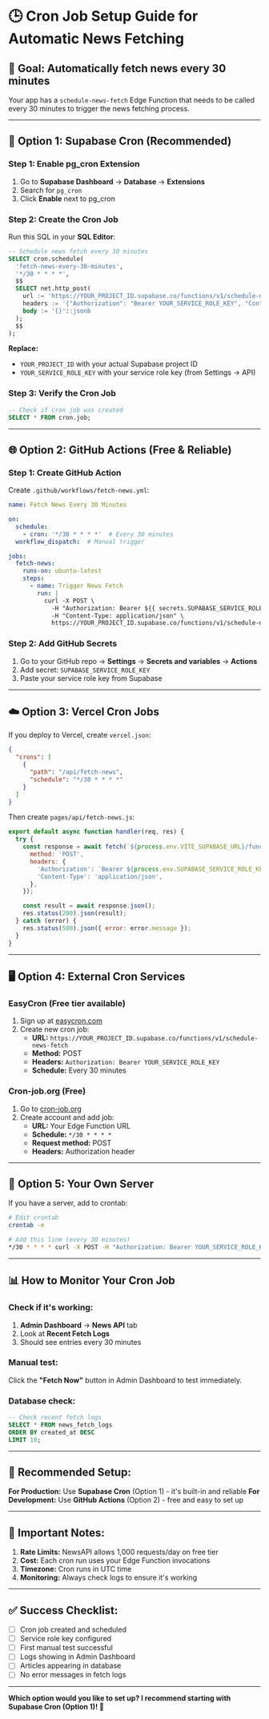# 🕒 Cron Job Setup Guide for Automatic News Fetching

## 🎯 **Goal:** Automatically fetch news every 30 minutes

Your app has a `schedule-news-fetch` Edge Function that needs to be called every 30 minutes to trigger the news fetching process.

---

## 🚀 **Option 1: Supabase Cron (Recommended)**

### **Step 1: Enable pg_cron Extension**
1. Go to **Supabase Dashboard** → **Database** → **Extensions**
2. Search for `pg_cron`
3. Click **Enable** next to pg_cron

### **Step 2: Create the Cron Job**
Run this SQL in your **SQL Editor**:

```sql
-- Schedule news fetch every 30 minutes
SELECT cron.schedule(
  'fetch-news-every-30-minutes',
  '*/30 * * * *',
  $$
  SELECT net.http_post(
    url := 'https://YOUR_PROJECT_ID.supabase.co/functions/v1/schedule-news-fetch',
    headers := '{"Authorization": "Bearer YOUR_SERVICE_ROLE_KEY", "Content-Type": "application/json"}'::jsonb,
    body := '{}'::jsonb
  );
  $$
);
```

**Replace:**
- `YOUR_PROJECT_ID` with your actual Supabase project ID
- `YOUR_SERVICE_ROLE_KEY` with your service role key (from Settings → API)

### **Step 3: Verify the Cron Job**
```sql
-- Check if cron job was created
SELECT * FROM cron.job;
```

---

## 🌐 **Option 2: GitHub Actions (Free & Reliable)**

### **Step 1: Create GitHub Action**
Create `.github/workflows/fetch-news.yml`:

```yaml
name: Fetch News Every 30 Minutes

on:
  schedule:
    - cron: '*/30 * * * *'  # Every 30 minutes
  workflow_dispatch:  # Manual trigger

jobs:
  fetch-news:
    runs-on: ubuntu-latest
    steps:
      - name: Trigger News Fetch
        run: |
          curl -X POST \
            -H "Authorization: Bearer ${{ secrets.SUPABASE_SERVICE_ROLE_KEY }}" \
            -H "Content-Type: application/json" \
            https://YOUR_PROJECT_ID.supabase.co/functions/v1/schedule-news-fetch
```

### **Step 2: Add GitHub Secrets**
1. Go to your GitHub repo → **Settings** → **Secrets and variables** → **Actions**
2. Add secret: `SUPABASE_SERVICE_ROLE_KEY`
3. Paste your service role key from Supabase

---

## ☁️ **Option 3: Vercel Cron Jobs**

If you deploy to Vercel, create `vercel.json`:

```json
{
  "crons": [
    {
      "path": "/api/fetch-news",
      "schedule": "*/30 * * * *"
    }
  ]
}
```

Then create `pages/api/fetch-news.js`:

```javascript
export default async function handler(req, res) {
  try {
    const response = await fetch(`${process.env.VITE_SUPABASE_URL}/functions/v1/schedule-news-fetch`, {
      method: 'POST',
      headers: {
        'Authorization': `Bearer ${process.env.SUPABASE_SERVICE_ROLE_KEY}`,
        'Content-Type': 'application/json',
      },
    });

    const result = await response.json();
    res.status(200).json(result);
  } catch (error) {
    res.status(500).json({ error: error.message });
  }
}
```

---

## 🖥️ **Option 4: External Cron Services**

### **EasyCron (Free tier available)**
1. Sign up at [easycron.com](https://www.easycron.com)
2. Create new cron job:
   - **URL:** `https://YOUR_PROJECT_ID.supabase.co/functions/v1/schedule-news-fetch`
   - **Method:** POST
   - **Headers:** `Authorization: Bearer YOUR_SERVICE_ROLE_KEY`
   - **Schedule:** Every 30 minutes

### **Cron-job.org (Free)**
1. Go to [cron-job.org](https://cron-job.org)
2. Create account and add job:
   - **URL:** Your Edge Function URL
   - **Schedule:** `*/30 * * * *`
   - **Request method:** POST
   - **Headers:** Authorization header

---

## 🔧 **Option 5: Your Own Server**

If you have a server, add to crontab:

```bash
# Edit crontab
crontab -e

# Add this line (every 30 minutes)
*/30 * * * * curl -X POST -H "Authorization: Bearer YOUR_SERVICE_ROLE_KEY" https://YOUR_PROJECT_ID.supabase.co/functions/v1/schedule-news-fetch
```

---

## 📊 **How to Monitor Your Cron Job**

### **Check if it's working:**
1. **Admin Dashboard** → **News API** tab
2. Look at **Recent Fetch Logs**
3. Should see entries every 30 minutes

### **Manual test:**
Click the **"Fetch Now"** button in Admin Dashboard to test immediately.

### **Database check:**
```sql
-- Check recent fetch logs
SELECT * FROM news_fetch_logs 
ORDER BY created_at DESC 
LIMIT 10;
```

---

## 🎯 **Recommended Setup:**

**For Production:** Use **Supabase Cron** (Option 1) - it's built-in and reliable
**For Development:** Use **GitHub Actions** (Option 2) - free and easy to set up

---

## 🚨 **Important Notes:**

1. **Rate Limits:** NewsAPI allows 1,000 requests/day on free tier
2. **Cost:** Each cron run uses your Edge Function invocations
3. **Timezone:** Cron runs in UTC time
4. **Monitoring:** Always check logs to ensure it's working

---

## ✅ **Success Checklist:**

- [ ] Cron job created and scheduled
- [ ] Service role key configured
- [ ] First manual test successful
- [ ] Logs showing in Admin Dashboard
- [ ] Articles appearing in database
- [ ] No error messages in fetch logs

---

**Which option would you like to set up? I recommend starting with Supabase Cron (Option 1)! 🚀**